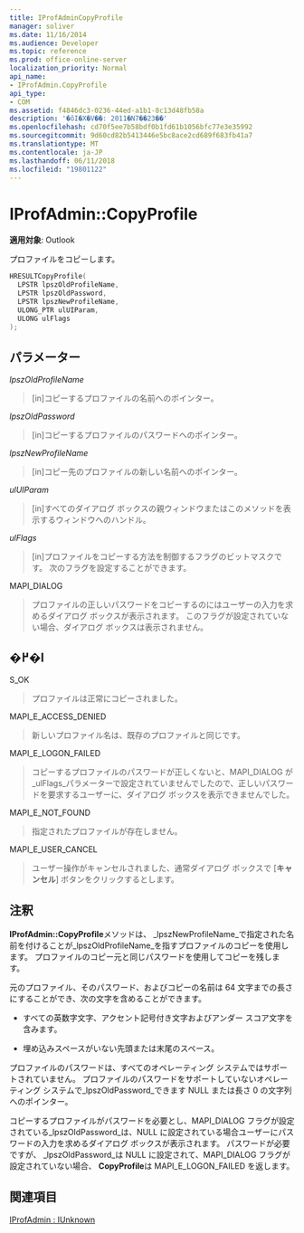 ```yaml
---
title: IProfAdminCopyProfile
manager: soliver
ms.date: 11/16/2014
ms.audience: Developer
ms.topic: reference
ms.prod: office-online-server
localization_priority: Normal
api_name:
- IProfAdmin.CopyProfile
api_type:
- COM
ms.assetid: f4846dc3-0236-44ed-a1b1-8c13d48fb58a
description: '�ŏI�X�V��: 2011�N7��23��'
ms.openlocfilehash: cd70f5ee7b58bdf0b1fd61b1056bfc77e3e35992
ms.sourcegitcommit: 9d60cd82b5413446e5bc8ace2cd689f683fb41a7
ms.translationtype: MT
ms.contentlocale: ja-JP
ms.lasthandoff: 06/11/2018
ms.locfileid: "19801122"
---
```

# <a name="iprofadmincopyprofile"></a>IProfAdmin::CopyProfile

  
  
**適用対象**: Outlook 
  
プロファイルをコピーします。
  
```cpp
HRESULTCopyProfile(
  LPSTR lpszOldProfileName,
  LPSTR lpszOldPassword,
  LPSTR lpszNewProfileName,
  ULONG_PTR ulUIParam,
  ULONG ulFlags
);
```

## <a name="parameters"></a>パラメーター

 _lpszOldProfileName_
  
> [in]コピーするプロファイルの名前へのポインター。
    
 _lpszOldPassword_
  
> [in]コピーするプロファイルのパスワードへのポインター。
    
 _lpszNewProfileName_
  
> [in]コピー先のプロファイルの新しい名前へのポインター。
    
 _ulUIParam_
  
> [in]すべてのダイアログ ボックスの親ウィンドウまたはこのメソッドを表示するウィンドウへのハンドル。
    
 _ulFlags_
  
> [in]プロファイルをコピーする方法を制御するフラグのビットマスクです。 次のフラグを設定することができます。
    
MAPI_DIALOG 
  
> プロファイルの正しいパスワードをコピーするのにはユーザーの入力を求めるダイアログ ボックスが表示されます。 このフラグが設定されていない場合、ダイアログ ボックスは表示されません。
    
## <a name="return-value"></a>�߂�l

S_OK 
  
> プロファイルは正常にコピーされました。
    
MAPI_E_ACCESS_DENIED 
  
> 新しいプロファイル名は、既存のプロファイルと同じです。
    
MAPI_E_LOGON_FAILED 
  
> コピーするプロファイルのパスワードが正しくないと、MAPI_DIALOG が_ulFlags_パラメーターで設定されていませんでしたので、正しいパスワードを要求するユーザーに、ダイアログ ボックスを表示できませんでした。 
    
MAPI_E_NOT_FOUND 
  
> 指定されたプロファイルが存在しません。
    
MAPI_E_USER_CANCEL 
  
> ユーザー操作がキャンセルされました、通常ダイアログ ボックスで [**キャンセル**] ボタンをクリックするとします。 
    
## <a name="remarks"></a>注釈

**IProfAdmin::CopyProfile**メソッドは、 _lpszNewProfileName_で指定された名前を付けることが_lpszOldProfileName_を指すプロファイルのコピーを使用します。 プロファイルのコピー元と同じパスワードを使用してコピーを残します。
  
元のプロファイル、そのパスワード、およびコピーの名前は 64 文字までの長さにすることができ、次の文字を含めることができます。
  
- すべての英数字文字、アクセント記号付き文字およびアンダー スコア文字を含みます。
    
- 埋め込みスペースがいない先頭または末尾のスペース。
    
プロファイルのパスワードは、すべてのオペレーティング システムではサポートされていません。 プロファイルのパスワードをサポートしていないオペレーティング システムで_lpszOldPassword_できます NULL または長さ 0 の文字列へのポインター。 
  
コピーするプロファイルがパスワードを必要とし、MAPI_DIALOG フラグが設定されている_lpszOldPassword_は、NULL に設定されている場合ユーザーにパスワードの入力を求めるダイアログ ボックスが表示されます。 パスワードが必要ですが、 _lpszOldPassword_は NULL に設定されて、MAPI_DIALOG フラグが設定されていない場合、 **CopyProfile**は MAPI_E_LOGON_FAILED を返します。 
  
## <a name="see-also"></a>関連項目



[IProfAdmin : IUnknown](iprofadminiunknown.md)

